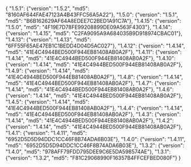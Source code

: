 {
  "1.5.1": {"version": "1.5.2", "md5": "8160AF644FAE47123A4B43FFC56A5A22"},
  "1.5.0": {"version": "1.5.1", "md5": "B6B162629AF64A8EDEE7C2BED1A91C7A"},
  "1.4.15": {"version": "1.5.0", "md5": "4F19E7D78FE99208899DE09A563F4303"},
  "1.4.14": {"version": "1.4.15", "md5": "C2FA9095A9A684035B9D918974CBAC01"},
  "1.4.13": {"version": "1.4.13", "md5": "6FF55F65AE47EB1C1BEDD4D04D5AC027"},
  "1.4.12": {"version": "1.4.14", "md5": "41E4C4944BED500F944EB81408AB0A2F"},
  "1.4.11": {"version": "1.4.14", "md5": "41E4C4944BED500F944EB81408AB0A2F"},
  "1.4.10": {"version": "1.4.14", "md5": "41E4C4944BED500F944EB81408AB0A2F"},
  "1.4.9": {"version": "1.4.14", "md5": "41E4C4944BED500F944EB81408AB0A2F"},
  "1.4.8": {"version": "1.4.14", "md5": "41E4C4944BED500F944EB81408AB0A2F"},
  "1.4.7": {"version": "1.4.14", "md5": "41E4C4944BED500F944EB81408AB0A2F"},
  "1.4.6": {"version": "1.4.14", "md5": "41E4C4944BED500F944EB81408AB0A2F"},
  "1.4.5": {"version": "1.4.14", "md5": "41E4C4944BED500F944EB81408AB0A2F"},
  "1.4.4": {"version": "1.4.14", "md5": "41E4C4944BED500F944EB81408AB0A2F"},
  "1.4.3": {"version": "1.4.14", "md5": "41E4C4944BED500F944EB81408AB0A2F"},
  "1.4.2": {"version": "1.4.14", "md5": "41E4C4944BED500F944EB81408AB0A2F"},
  "1.4.1": {"version": "1.4.11", "md5": "6952D5D5D94DDC1CC46F8B74ADA6B03E"},
  "1.4.0": {"version": "1.4.11", "md5": "6952D5D5D94DDC1CC46F8B74ADA6B03E"},
  "1.3.2": {"version": "1.4.0", "md5": "978AFF79FDD795DEE9C6E5DA598574AE"},
  "1.3.1": {"version": "1.3.2", "md5": "F81C29068990F16357B4FFCEFBED080F"}
}
